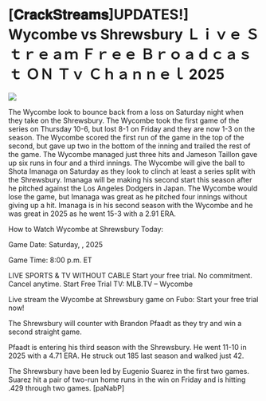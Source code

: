 # [𝐂𝐫𝐚𝐜𝐤𝐒𝐭𝐫𝐞𝐚𝐦𝐬]UPDATES!] Wycombe vs Shrewsbury Ｌｉｖｅ Ｓｔｒｅａｍ Ｆｒｅｅ Ｂｒｏａｄｃａｓｔ ＯＮ Ｔｖ Ｃｈａｎｎｅｌ  2025  
  
  
[![](https://i.imgur.com/qSNzIqt.png)](https://movie.rssnews.media/bJWQjTS.php)  
  
The Wycombe look to bounce back from a loss on Saturday night when they take on the Shrewsbury. The Wycombe took the first game of the series on Thursday 10-6, but lost 8-1 on Friday and they are now 1-3 on the season. The Wycombe scored the first run of the game in the top of the second, but gave up two in the bottom of the inning and trailed the rest of the game. The Wycombe managed just three hits and Jameson Taillon gave up six runs in four and a third innings. The Wycombe will give the ball to Shota Imanaga on Saturday as they look to clinch at least a series split with the Shrewsbury. Imanaga will be making his second start this season after he pitched against the Los Angeles Dodgers in Japan. The Wycombe would lose the game, but Imanaga was great as he pitched four innings without giving up a hit. Imanaga is in his second season with the Wycombe and he was great in 2025 as he went 15-3 with a 2.91 ERA.

How to Watch Wycombe at Shrewsbury Today:

Game Date: Saturday, , 2025

Game Time: 8:00 p.m. ET

LIVE SPORTS & TV WITHOUT CABLE
Start your free trial. No commitment. Cancel anytime.
Start Free Trial
TV: MLB.TV – Wycombe

Live stream the Wycombe at Shrewsbury game on Fubo: Start your free trial now!

The Shrewsbury will counter with Brandon Pfaadt as they try and win a second straight game.

Pfaadt is entering his third season with the Shrewsbury. He went 11-10 in 2025 with a 4.71 ERA. He struck out 185 last season and walked just 42.

The Shrewsbury have been led by Eugenio Suarez in the first two games. Suarez hit a pair of two-run home runs in the win on Friday and is hitting .429 through two games. [paNabP]